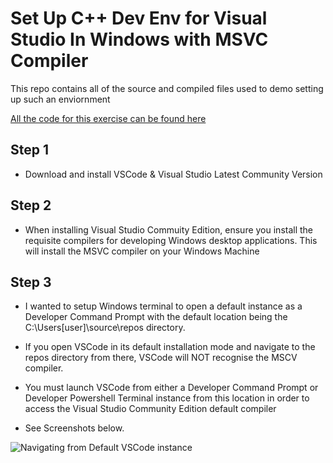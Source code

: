 # Set Up C++ Dev Env for Visual Studio In Windows with MSVC Compiler

This repo contains all of the source and compiled files used to demo setting up such an enviornment

[All the code for this exercise can be found here](https://github.com/rutura/The-C-20-Masterclass-Source-Code/tree/main/02.EnvironmentSetup/1.Windows/4.V_s_CodeMsvcConfiguration)


## Step 1

- Download and install VSCode & Visual Studio Latest Community Version

## Step 2

- When installing Visual Studio Commuity Edition, ensure you install the requisite compilers for developing Windows desktop applications. This will install the MSVC compiler on your Windows Machine

## Step 3

- I wanted to setup Windows terminal to open a default instance as a Developer Command Prompt with the default location being the C:\Users\[user]\source\repos directory. 

- If you open VSCode in its default installation mode and navigate to the repos directory from there, VSCode will NOT recognise the MSCV compiler. 

- You must launch VSCode from either a Developer Command Prompt or Developer Powershell Terminal instance from this location in order to access the Visual Studio Community Edition default compiler

- See Screenshots below.

![Navigating from Default VSCode instance](https://i.imgur.com/410Ngzf.png)


